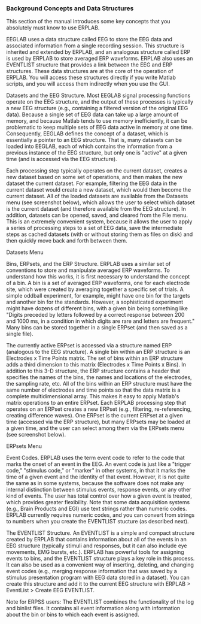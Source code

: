 ### Background Concepts and Data Structures
This section of the manual introduces some key concepts that you absolutely must know to use ERPLAB.

EEGLAB uses a data structure called EEG to store the EEG data and associated information from a single recording session.  This structure is inherited and extended by ERPLAB, and an analogous structure called ERP is used by ERPLAB to store averaged ERP waveforms.  ERPLAB also uses an EVENTLIST structure that provides a link between the EEG and ERP structures. These data structures are at the core of the operation of ERPLAB.  You will access these structures directly if you write Matlab scripts, and you will access them indirectly when you use the GUI.

Datasets and the EEG Structure.  Most EEGLAB signal processing functions operate on the EEG structure, and the output of these processes is typically a new EEG structure (e.g., containing a filtered version of the original EEG data).  Because a single set of EEG data can take up a large amount of memory, and because Matlab tends to use memory inefficiently, it can be problematic to keep multiple sets of EEG data active in memory at one time.  Consequently, EEGLAB defines the concept of a dataset, which is essentially a pointer to an EEG structure.  That is, many datasets can be loaded into EEGLAB, each of which contains the information from a previous instance of the EEG structure, but only one is "active" at a given time (and is accessed via the EEG structure).

Each processing step typically operates on the current dataset, creates a new dataset based on some set of operations, and then makes the new dataset the current dataset.  For example, filtering the EEG data in the current dataset would create a new dataset, which would then become the current dataset.  All of the loaded datasets are available from the Datasets menu (see screenshot below), which allows the user to select which dataset is the current dataset (and therefore available from the EEG structure).  In addition, datasets can be opened, saved, and cleared from the File menu.  This is an extremely convenient system, because it allows the user to apply a series of processing steps to a set of EEG data, save the intermediate steps as cached datasets (with or without storing them as files on disk) and then quickly move back and forth between them. 

Datasets Menu

Bins, ERPsets, and the ERP Structure.  ERPLAB uses a similar set of conventions to store and manipulate averaged ERP waveforms.  To understand how this works, it is first necessary to understand the concept of a bin.  A bin is a set of averaged ERP waveforms, one for each electrode site, which were created by averaging together a specific set of trials.  A simple oddball experiment, for example, might have one bin for the targets and another bin for the standards.  However, a sophisticated experiment might have dozens of different bins, with a given bin being something like "Digits preceded by letters followed by a correct response between 200 and 1000 ms, in a condition in which digits are rare and letters are frequent."  Many bins can be stored together in a single ERPset (and then saved as a single file).

The currently active ERPset is accessed via a structure named ERP (analogous to the EEG structure). A single bin within an ERP structure is an Electrodes x Time Points matrix.  The set of bins within an ERP structure adds a third dimension to this matrix (Electrodes x Time Points x Bins).  In addition to this 3-D structure, the ERP structure contains a header that specifies the names of the bins, the names and locations of the electrodes, the sampling rate, etc. All of the bins within an ERP structure must have the same number of electrodes and time points so that the data matrix is a complete multidimensional array. This makes it easy to apply Matlab's matrix operations to an entire ERPset.  Each ERPLAB processing step that operates on an ERPset creates a new ERPset (e.g., filtering, re-referencing, creating difference waves).  One ERPset is the current ERPset at a given time (accessed via the ERP structure), but many ERPsets may be loaded at a given time, and the user can select among them via the ERPsets menu (see screenshot below).

ERPsets Menu

Event Codes.  ERPLAB uses the term event code to refer to the code that marks the onset of an event in the EEG.  An event code is just like a "trigger code," "stimulus code," or "marker" in other systems, in that it marks the time of a given event and the identity of that event.  However, it is not quite the same as in some systems, because the software does not make any internal distinction between stimulus events, response events, or any other kind of events.  The user has total control over how a given event is treated, which provides greater flexibility. Note that some data acquisition systems (e.g., Brain Products and EGI) use text strings rather than numeric codes. ERPLAB currently requires numeric codes, and you can convert from strings to numbers when you create the EVENTLIST stucture (as described next).

The EVENTLIST Structure.  An EVENTLIST is a simple and compact structure created by ERPLAB that contains information about all of the events in an EEG structure (typically stimuli and responses, but it can also include eye movements, EMG bursts, etc.). ERPLAB has powerful tools for assigning events to bins, and the EVENTLIST structure plays a key role in this process.  It can also be used as a convenient way of inserting, deleting, and changing event codes (e.g., merging response information that was saved by a stimulus presentation program with EEG data stored in a dataset). You can create this structure and add it to the current EEG structure with ERPLAB > EventList > Create EEG EVENTLIST.

Note for ERPSS users:  The EVENTLIST combines the functionality of the log and binlist files.  It contains all event information along with information about the bin or bins to which each event is assigned.